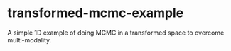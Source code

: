 # transformed-mcmc-example
A simple 1D example of doing MCMC in a transformed space to overcome multi-modality.
